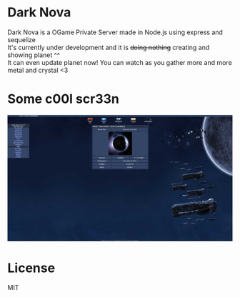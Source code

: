 # Dark Nova
Dark Nova is a OGame Private Server made in Node.js using express and sequelize  
It's currently under development and it is ~~doing nothing~~ creating and showing planet ^^  
It can even update planet now! You can watch as you gather more and more metal and crystal &lt;3

# Some c00l scr33n
![C00l Scr33n](screens/scr1.png)

# License
MIT